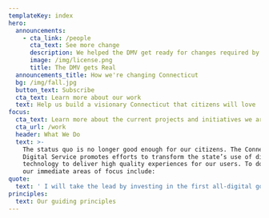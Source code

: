 ```yaml
---
templateKey: index
hero:
  announcements:
    - cta_link: /people
      cta_text: See more change
      description: We helped the DMV get ready for changes required by Real ID.
      image: /img/license.png
      title: The DMV gets Real
  announcements_title: How we're changing Connecticut
  bg: /img/fall.jpg
  button_text: Subscribe
  cta_text: Learn more about our work
  text: Help us build a visionary Connecticut that citizens will love
focus:
  cta_text: Learn more about the current projects and initiatives we are working on.
  cta_url: /work
  header: What We Do
  text: >-
    The status quo is no longer good enough for our citizens. The Connecticut
    Digital Service promotes efforts to transform the state’s use of digital
    technology to deliver high quality experiences for our users. To do this,
    our immediate areas of focus include:
quote:
  text: ' I will take the lead by investing in the first all-digital government, and reverse engineer every transaction from the taxpayer’s shoes. The entry point to Connecticut will be through its digital front door, a one-stop-shop for everything current and prospective citizens need from their government. We will be online, not in line. It won’t be done overnight, but let’s start today.'
principles:
  text: Our guiding principles
---
```



